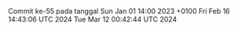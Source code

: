 Commit ke-55 pada tanggal Sun Jan 01 14:00 2023 +0100
Fri Feb 16 14:43:06 UTC 2024
Tue Mar 12 00:42:44 UTC 2024
